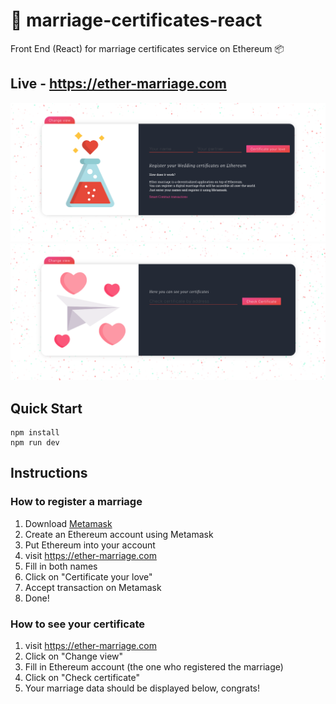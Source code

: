 # 💍 marriage-certificates-react
Front End (React) for marriage certificates service on Ethereum 📦

## Live - https://ether-marriage.com

<img src="./images/example-register-view.png" width=800 />

<img src="./images/example-certificates-view.png" width=800 />

## Quick Start
```
npm install
npm run dev
```

## Instructions

### How to register a marriage

1) Download [Metamask](https://forestry.io/)
2) Create an Ethereum account using Metamask 
3) Put Ethereum into your account
4) visit https://ether-marriage.com
5) Fill in both names
6) Click on "Certificate your love"
7) Accept transaction on Metamask
8) Done!

### How to see your certificate

1) visit https://ether-marriage.com
2) Click on "Change view"
3) Fill in Ethereum account (the one who registered the marriage)
4) Click on "Check certificate"
5) Your marriage data should be displayed below, congrats!
